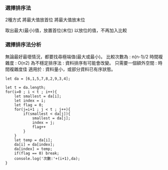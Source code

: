 ### 選擇排序法
2種方式
將最大值放首位
將最大值放末位

取出最大(最小)值，放置首位(末位)
以放位的值，不再加入比較

### 選擇排序法分析
無論最好最壞情況，都要找尋極端值(最大或最小)。
比較次數為 : n(n-1)/2
時間複雜度 : O(n2)
為不穩定排序法 : 資料排序有可能會改變。
只需要一個額外空間 : 時間複雜度佳
適用於 : 資料量小，或部分資料已有序狀態。

```
let da = [6,1,5,7,8,2,9,3,4];

let t = da.length;
for(i=0 ; i < t ; i++){
    let smallest = da[i];
    let index = i;
    let flag = 0;
    for(j=i+1 ; j < t ; j++){
        if(smallest < da[j]){
            smallest = da[j];
            index = j;
            flag++
        }
    }
    let temp = da[i];
    da[i] = da[index];
    da[index] = temp;
    if(flag == 0) break;
    console.log('次數:'+(i+1),da);
}
```